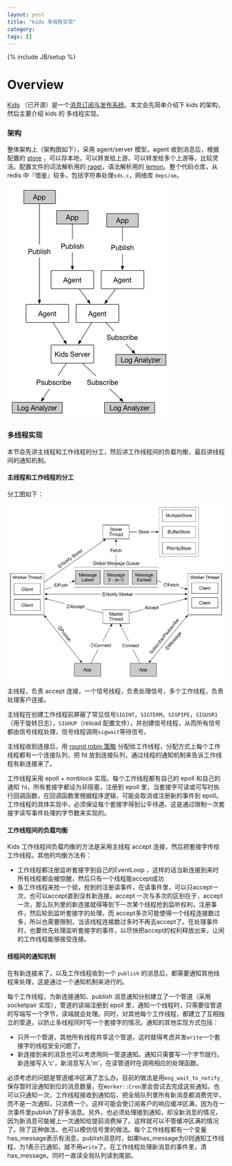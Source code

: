 ```yaml
---
layout: post
title: "kids 多线程实现"
category:
tags: []
---
```

{% include JB/setup %}

# Overview


[Kids](https://github.com/zhihu/kids) （已开源）是一个[消息订阅与发布系统](https://zh.wikipedia.org/zh-hans/%E5%8F%91%E5%B8%83/%E8%AE%A2%E9%98%85)。本文会先简单介绍下 kids 的架构，然后主要介绍 kids 的 多线程实现。

### 架构

整体架构上（架构图如下），采用 agent/server 模型，agent 收到消息后，根据配置的 [store](https://github.com/zhihu/kids/blob/master/doc/store.md) ，可以存本地，可以转发给上游，可以转发给多个上游等，比较灵活。配置文件的词法解析用的 [ragel](http://www.colm.net/open-source/ragel/)，语法解析用的 [lemon](http://www.hwaci.com/sw/lemon/)。整个代码仓库，从 redis 中『借鉴』较多，包括字符串处理`sds.c`，网络库 `deps/ae`。

![image](/assets/img/kids/arch.jpg)

### 多线程实现

本节会先讲主线程和工作线程的分工，然后讲工作线程间的负载均衡，最后讲线程间的通知机制。

#### 主线程和工作线程的分工

分工图如下：

![image](/assets/img/kids/thread.jpg)

主线程，负责 accept 连接，一个信号线程，负责处理信号，多个工作线程，负责处理客户连接。

主线程在创建工作线程前屏蔽了常见信号`SIGINT`，`SIGTERM`，`SIGPIPE`，`SIGUSR1`（用于旋转日志），`SIGHUP`（reload 配置文件），并创建信号线程，从而所有信号都由信号线程处理，信号线程调用`sigwait`等待信号。

主线程收到连接后，用 [round robin 策略](https://github.com/zhihu/kids/blob/master/src/master.cc#L162) 分配给工作线程，分配方式上每个工作线程都有一个连接队列，把 fd 放到连接队列，通过线程的通知机制来告诉工作线程有新连接来了。

工作线程采用 epoll + nonblock 实现。每个工作线程都有自己的 epoll 和自己的通知 `fd`，所有套接字都设为非阻塞，注册到 epoll 里，当套接字可读或可写时执行回调函数，在回调函数里根据程序逻辑，可能会取消或注册新的事件到 epoll。工作线程的具体实现中，必须保证每个套接字得到公平待遇，这是通过限制一次套接字读写事件处理的字节数来实现的。

#### 工作线程间的负载均衡

Kids 工作线程间负载均衡的方法是采用主线程 accept 连接，然后把套接字传给工作线程。其他的均衡方法有：

* 工作线程都注册监听套接字到自己的EventLoop ，这样的话当新连接到来时所有线程都会被惊醒，然后只有一个线程能accept成功
* 各工作线程来抢一个锁，抢到的注册读事件，在读事件里，可以只accept一次，也可以accept直到没有新连接。accept 一次与多次的区别在于，accept一次，那么队列里的新连接就得等到下一次某个线程抢到监听权利，注册事件，然后轮到监听套接字的处理，而 accept多次可能使得一个线程连接数过多，所以也需要限制，当该线程连接数过多时不再去accept了。在处理事件时，也要优先处理监听套接字的事件，以尽快把accept的权利释放出来，让闲的工作线程能够接受连接。

#### 线程间的通知机制

在有新连接来了，以及工作线程收到一个 `publish` 的消息后，都需要通知其他线程来处理，这是通过一个通知机制来进行的。

每个工作线程，为新连接通知、publish 消息通知分别建立了一个管道（采用 socketpair 实现），管道的读端注册到 epoll 里，通知一个线程时，只需要往管道的写端写一个字节，读端就会处理。同时，对其他每个工作线程，都建立了互相独立的管道，以防止多线程同时写一个套接字的情况。通知的其他实现方式包括：

* 只开一个管道，其他所有线程共享这个管道，这时就得考虑并发`write`一个套接字的线程安全问题了。
* 新连接到来的消息也可以考虑用同一管道通知。通知只需要写一个字节就行。新连接写入‘c'，新消息写入'm'，在读管道时在调用相应的处理函数。

必须考虑的问题是管道缓冲区满了怎么办。目前的做法是用`msg_wait_to_notify_`保存暂时没通知到位的消息数量，在`Worker::Cron`里会尝试去完成这些通知。也可以只通知一次，工作线程接收到通知后，把全局队列里所有新消息都消费完毕，而不是一次通知，只消费一个。这样可能会使订阅客户的响应缓冲区满，因为在一次事件里publish了好多消息。另外，也必须处理接到通知，却没新消息的情况，因为新消息可能被上一次通知给提前消费掉了。这样就可以不管缓冲区满的情况了。除了这种做法，也可以模仿信号里的做法。每个工作线程都有一个变量has\_message表示有消息，publish消息时，如果has\_message为0则通知工作线程，为1表示已通知，就不用`write`了。在工作线程处理新消息的事件里，清has\_message。同时一直读全局队列读到尾部。
